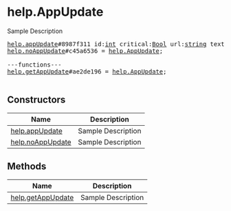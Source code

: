 # help.AppUpdate

Sample Description

<pre>
<a href="../constructor/help.appUpdate.md">help.appUpdate</a>#8987f311 id:<a href="../type/int.md">int</a> critical:<a href="../type/Bool.md">Bool</a> url:<a href="../type/string.md">string</a> text:<a href="../type/string.md">string</a> = <a href="../type/help.AppUpdate.md">help.AppUpdate</a>;
<a href="../constructor/help.noAppUpdate.md">help.noAppUpdate</a>#c45a6536 = <a href="../type/help.AppUpdate.md">help.AppUpdate</a>;

---functions---
<a href="../method/help.getAppUpdate.md">help.getAppUpdate</a>#ae2de196 = <a href="../type/help.AppUpdate.md">help.AppUpdate</a>;

</pre>

## Constructors

| Name | Description |
|------|-------------|
| [help.appUpdate](../constructor/help.appUpdate.md) | Sample Description |
| [help.noAppUpdate](../constructor/help.noAppUpdate.md) | Sample Description |

## Methods

| Name | Description |
|------|-------------|
| [help.getAppUpdate](../method/help.getAppUpdate.md) | Sample Description |
